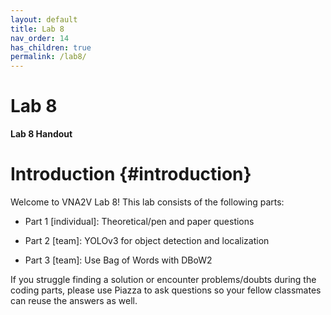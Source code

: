 ```yaml
---
layout: default
title: Lab 8
nav_order: 14
has_children: true
permalink: /lab8/
---
```


# Lab 8

**Lab 8 Handout**

# Introduction {#introduction}

Welcome to VNA2V Lab 8! This lab consists of the following parts:


- Part 1 [individual]: Theoretical/pen and paper questions

- Part 2 [team]: YOLOv3 for object detection and localization

- Part 3 [team]: Use Bag of Words with DBoW2

If you struggle finding a solution or encounter problems/doubts during the
coding parts, please use​ Piazza to ask questions so your fellow classmates can
reuse the answers as well.
